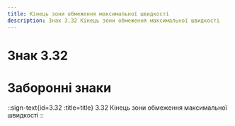 ```yaml
---
title: Кінець зони обмеження максимальної швидкості
description: Знак 3.32 Кінець зони обмеження максимальної швидкості
---
```

# Знак 3.32
# Заборонні знаки
::sign-text{id=3.32 :title=title}
3.32 Кінець зони обмеження максимальної швидкості
::